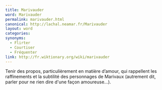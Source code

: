 ```yaml
---
title: Marivauder
word: Marivauder
permalink: marivauder.html
canonical: http://lachal.neamar.fr/Marivauder
layout: word
categories:
synonyms:
  - Flirter
  - Courtiser
  - Fréquenter
link: http://fr.wiktionary.org/wiki/marivauder
---
```


Tenir des propos, particulièrement en matière d’amour, qui rappellent les raffinements et la subtilité des personnages de Marivaux (autrement dit, parler pour ne rien dire d'une façon amoureuse…).

